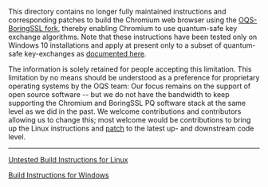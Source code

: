 This directory contains no longer fully maintained instructions and corresponding patches to build the Chromium web browser using the [OQS-BoringSSL fork](https://github.com/open-quantum-safe/boringssl), thereby enabling Chromium to use quantum-safe key exchange algorithms. Note that these instructions have been tested only on Windows 10 installations and apply at present only to a subset of quantum-safe key-exchanges as [documented here](https://github.com/open-quantum-safe/boringssl#key-exchange).

The information is solely retained for people accepting this limitation. This limitation by no means should be understood as a preference for proprietary operating systems by the OQS team: Our focus remains on the support of open source software -- but we do not have the bandwidth to keep supporting the Chromium and BoringSSL PQ software stack at the same level as we did in the past. We welcome contributions and contributors allowing us to change this; most welcome would be contributions to bring up the Linux instructions and [patch](oqs-changes.patch) to the latest up- and downstream code level. 

---

[Untested Build Instructions for Linux](README-Linux.md)

[Build Instructions for Windows](README-Windows.md)
